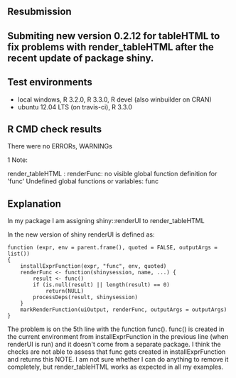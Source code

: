 ## Resubmission

## Submiting new version 0.2.12 for tableHTML to fix problems with render_tableHTML after the recent update of package shiny.

## Test environments
* local windows, R 3.2.0, R 3.3.0, R devel (also winbuilder on CRAN)
* ubuntu 12.04 LTS (on travis-ci), R 3.3.0

## R CMD check results
There were no ERRORs, WARNINGs

1 Note:

render_tableHTML : renderFunc: no visible global function definition
  for 'func'
Undefined global functions or variables:
  func

## Explanation

In my package I am assigning shiny::renderUI to render_tableHTML

In the new version of shiny renderUI is defined as:

```
function (expr, env = parent.frame(), quoted = FALSE, outputArgs = list()) 
{
    installExprFunction(expr, "func", env, quoted)
    renderFunc <- function(shinysession, name, ...) {
        result <- func()
        if (is.null(result) || length(result) == 0) 
            return(NULL)
        processDeps(result, shinysession)
    }
    markRenderFunction(uiOutput, renderFunc, outputArgs = outputArgs)
}
```

The problem is on the 5th line with the function func(). func() is created in the current environment
from installExprFunction in the previous line (when renderUI is run) and it doesn't come from a separate package. I think
the checks are not able to assess that func gets created in installExprFunction and returns this NOTE. I am not sure whether
I can do anything to remove it completely, but render_tableHTML works as expected in all my examples.  
